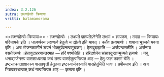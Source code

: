 ```yaml
---
index: 3.2.126
sutra: लक्षणहेत्वोः क्रियायाः
vritti: balamanorama

---
```

<<लक्षणहेत्वोः क्रियायाः>> - लक्षणहेत्वोः । लक्ष्यते ज्ञाप्यतेऽनेनेति लक्षणं = ज्ञापकम् । तदाह —  क्रियायाः परिचायके इति । धात्वर्थस्य लक्षणत्वे हेतुत्वे च द्योत्ये इति यावत् । कर्तैव प्रत्ययार्थः । शयाना भुञ्जते यवना इति । अत्र भोजनकालीनं शयनं भोक्तुर्यवनत्वसूचकम् । हेतावुदाहरति  —  अर्जयन्वसतीति । अर्जनाय वसतीत्यर्थः ।हेतावुदाहरणान्तरमाह —  हरिं पश्यन्निति । हरिदर्शनेन संसारदुःखान्मुच्यते इत्यर्थः । ननु धनाद्यार्जनस्य वाससाध्यतया कथं तस्य वासहेतुत्वमित्यत आह —  हेतुः फलं कारणं चेति । इष्टसाधनताज्ञानस्य वासप्रवृत्तौ हेतुतया इष्टस्यार्जनस्यापि वासहेतुमिति भावः । प्रपीयमाण इति । अत्र भिन्नपदस्थत्वात् कथं णत्वमित्यत आह —  कृत्यच इति ।